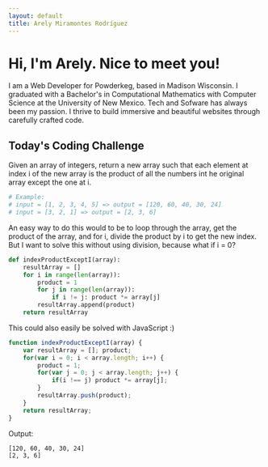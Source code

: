 ```yaml
---
layout: default
title: Arely Miramontes Rodríguez
---
```


# Hi, I'm Arely. Nice to meet you!

I am a Web Developer for Powderkeg, based in Madison Wisconsin. I graduated with a Bachelor's in Computational Mathematics with Computer Science at the University of New Mexico. Tech and Sofware has always been my passion. I thrive to build immersive and beautiful websites through carefully crafted code.



## Today's Coding Challenge

Given an array of integers, return a new array such that each element at index i of the new array is the product of all the numbers int he original array except the one at i.

```python
# Example:
# input = [1, 2, 3, 4, 5] => output = [120, 60, 40, 30, 24]
# input = [3, 2, 1] => output = [2, 3, 6]
```

An easy way to do this would to be to loop through the array, get the product of the array, and for i, divide the product by i to get the new index. But I want to solve this without using division, because what if i = 0?

```python
def indexProductExceptI(array):
    resultArray = []
    for i in range(len(array)):
        product = 1
        for j in range(len(array)):
            if i != j: product *= array[j]
        resultArray.append(product)
    return resultArray
```

This could also easily be solved with JavaScript :)

```js
function indexProductExceptI(array) {
    var resultArray = []; product;
    for(var i = 0; i < array.length; i++) {
        product = 1;
        for(var j = 0; j < array.length; j++) {
            if(i !== j) product *= array[j];
        }
        resultArray.push(product);
    }
    return resultArray;
}
```

Output:
```
[120, 60, 40, 30, 24]
[2, 3, 6]
```
